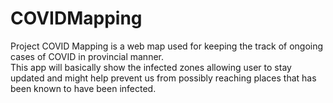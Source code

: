 # COVIDMapping
Project COVID Mapping is a web map used for keeping the track of ongoing cases of COVID in provincial manner.  
This app will basically show the infected zones allowing user to stay updated and might help prevent us from possibly reaching places 
that has been known to have been infected.
